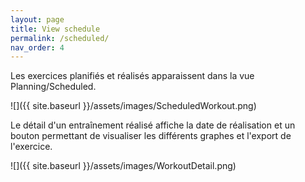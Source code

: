```yaml
---
layout: page
title: View schedule
permalink: /scheduled/
nav_order: 4
---
```


Les exercices planifiés et réalisés apparaissent dans la vue Planning/Scheduled.

![]({{ site.baseurl }}/assets/images/ScheduledWorkout.png)

Le détail d'un entraînement réalisé affiche la date de réalisation et un bouton permettant de visualiser les différents graphes et l'export de l'exercice.

![]({{ site.baseurl }}/assets/images/WorkoutDetail.png)